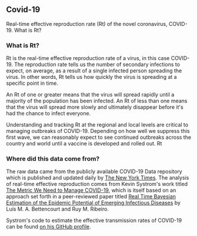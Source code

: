 ## Covid-19

Real-time effective reproduction rate (Rt) of the novel coronavirus, COVID-19. What is Rt?

### What is Rt?

Rt is the real-time effective reproduction rate of a virus, in this case COVID-19. The reproduction rate tells us the number of secondary infections to expect, on average, as a result of a single infected person spreading the virus. In other words, Rt tells us how quickly the virus is spreading at a specific point in time.

An Rt of one or greater means that the virus will spread rapidly until a majority of the population has been infected. An Rt of less than one means that the virus will spread more slowly and ultimately disappear before it's had the chance to infect everyone.

Understanding and tracking Rt at the regional and local levels are critical to managing outbreaks of COVID-19. Depending on how well we suppress this first wave, we can reasonably expect to see continued outbreaks across the country and world until a vaccine is developed and rolled out. Rt

### Where did this data come from?

The raw data came from the publicly available COVID-19 Data repository which is published and updated daily by [The New York Times](https://www.nytimes.com). The analysis of real-time effective reproduction comes from Kevin Systrom's work titled [The Metric We Need to Manage COVID-19](http://systrom.com/blog/the-metric-we-need-to-manage-covid-19/), which is itself based on an approach set forth in a peer-reviewed paper titled [Real Time Bayesian Estimation of the Epidemic Potential of Emerging Infectious Diseases](https://journals.plos.org/plosone/article?id=10.1371/journal.pone.0002185) by Luís M. A. Bettencourt and Ruy M. Ribeiro.

Systrom's code to estimate the effective transmission rates of COVID-19 can be found [on his GitHub profile](https://github.com/k-sys/covid-19).
